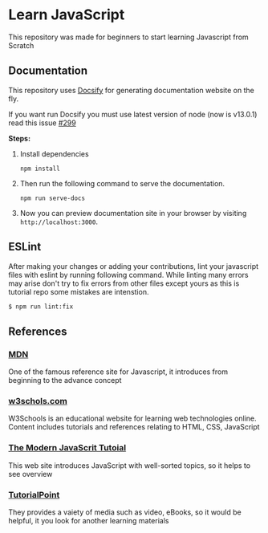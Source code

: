 # Learn JavaScript

This repository was made for beginners to start learning Javascript from Scratch

## Documentation

This repository uses [Docsify](https://docsify.js.org) for generating documentation website on the fly.

If you want run Docsify you must use latest version of node (now is v13.0.1) 
read this issue [#299](https://github.com/Swap76/Learn-JavaScript/issues/299)


**Steps:**
1. Install dependencies
   ```
   npm install
   ```
2. Then run the following command to serve the documentation.
   ```
   npm run serve-docs
   ```
3. Now you can preview documentation site in your browser by visiting `http://localhost:3000`.

## ESLint

After making your changes or adding your contributions, lint your javascript files with eslint by running following command.
While linting many errors may arise don't try to fix errors from other files except yours as this is tutorial repo some mistakes are intenstion.

```sh
$ npm run lint:fix
```

## References

### [MDN](https://developer.mozilla.org/en-US/docs/Web/JavaScript)
One of the famous reference site for Javascript, it introduces from beginning to the advance concept

### [w3schols.com](https://www.w3schools.com/js/)
W3Schools is an educational website for learning web technologies online. Content includes tutorials and references relating to HTML, CSS, JavaScript

### [The Modern JavaScrit Tutoial](https://javascript.info/)
This web site introduces JavaScript with well-sorted topics, so it helps to see overview

### [TutorialPoint](https://www.tutorialspoint.com/index.htm)
They provides a vaiety of media such as video, eBooks, so it would be helpful, it you look for another learning materials

